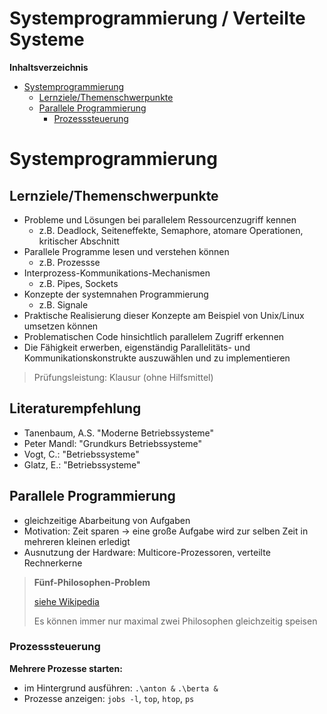 <!----------
title: "Systemprogrammierung / Verteilte Systeme"
date: "Semester 5"
keywords: [Systemprogrammierung, Verteilte Systeme, RES, DHGE, Semester 5]
---------->

Systemprogrammierung / Verteilte Systeme
========================================

<!-- md2apkg ignore-card -->

<!-- START doctoc generated TOC please keep comment here to allow auto update -->
<!-- DON'T EDIT THIS SECTION, INSTEAD RE-RUN doctoc TO UPDATE -->
**Inhaltsverzeichnis**

- [Systemprogrammierung](#systemprogrammierung)
  - [Lernziele/Themenschwerpunkte](#lernzielethemenschwerpunkte)
  - [Parallele Programmierung](#parallele-programmierung)
    - [Prozesssteuerung](#prozesssteuerung)

<!-- END doctoc generated TOC please keep comment here to allow auto update -->

<!--newpage-->

# Systemprogrammierung

## Lernziele/Themenschwerpunkte

<!-- md2apkg ignore-card -->

- Probleme und Lösungen bei parallelem Ressourcenzugriff kennen
  - z.B. Deadlock, Seiteneffekte, Semaphore, atomare Operationen, kritischer Abschnitt
- Parallele Programme lesen und verstehen können
  - z.B. Prozessse
- Interprozess-Kommunikations-Mechanismen
  - z.B. Pipes, Sockets
- Konzepte der systemnahen Programmierung
  - z.B. Signale
- Praktische Realisierung dieser Konzepte am Beispiel von Unix/Linux umsetzen können
- Problematischen Code hinsichtlich parallelem Zugriff erkennen
- Die Fähigkeit erwerben, eigenständig Parallelitäts- und Kommunikationskonstrukte auszuwählen und zu implementieren

> Prüfungsleistung: Klausur (ohne Hilfsmittel)
## Literaturempfehlung

<!-- md2apkg ignore-card -->

- Tanenbaum, A.S. "Moderne Betriebssysteme"
- Peter Mandl: "Grundkurs Betriebssysteme"
- Vogt, C.: "Betriebssysteme"
- Glatz, E.: "Betriebssysteme"

## Parallele Programmierung

- gleichzeitige Abarbeitung von Aufgaben
- Motivation: Zeit sparen $\rightarrow$ eine große Aufgabe wird zur selben Zeit in mehreren kleinen erledigt
- Ausnutzung der Hardware: Multicore-Prozessoren, verteilte Rechnerkerne

> **Fünf-Philosophen-Problem**
>
> [siehe Wikipedia](https://de.wikipedia.org/wiki/Philosophenproblem)
>
> Es können immer nur maximal zwei Philosophen gleichzeitig speisen

### Prozesssteuerung

**Mehrere Prozesse starten:**

- im Hintergrund ausführen: `.\anton &` `.\berta &`
- Prozesse anzeigen: `jobs -l`, `top`, `htop`, `ps`
